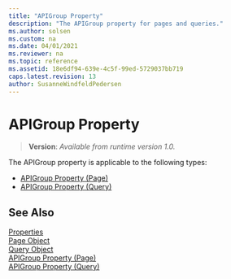 ```yaml
---
title: "APIGroup Property"
description: "The APIGroup property for pages and queries."
ms.author: solsen
ms.custom: na
ms.date: 04/01/2021
ms.reviewer: na
ms.topic: reference
ms.assetid: 18e6df94-639e-4c5f-99ed-5729037bb719
caps.latest.revision: 13
author: SusanneWindfeldPedersen
---
```

 
# APIGroup Property 
> **Version**: _Available from runtime version 1.0._

The APIGroup property is applicable to the following types: 
- [APIGroup Property (Page)](devenv-APIGroup-page-property.md)   
- [APIGroup Property (Query)](devenv-APIGroup-query-property.md)   


## See Also  
[Properties](devenv-properties.md)   
[Page Object](../devenv-page-object.md)   
[Query Object](../devenv-query-object.md)   
[APIGroup Property (Page)](devenv-APIGroup-page-property.md)  
[APIGroup Property (Query)](devenv-APIGroup-query-property.md) 